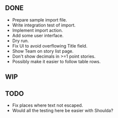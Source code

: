 DONE
----
* Prepare sample import file.
* Write integration test of import.
* Implement import action.
* Add some user interface.
* Dry run.
* Fix UI to avoid overflowing Title field.
* Show Team on story list page.
* Don't show decimals in >=1 point stories.
* Possibly make it easier to follow table rows.

WIP
---

TODO
----
* Fix places where text not escaped.
* Would all the testing here be easier with Shoulda?
